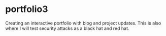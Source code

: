 # portfolio3

Creating an interactive portfolio with blog and project updates. This is also where I will test security attacks as a black hat and red hat.
